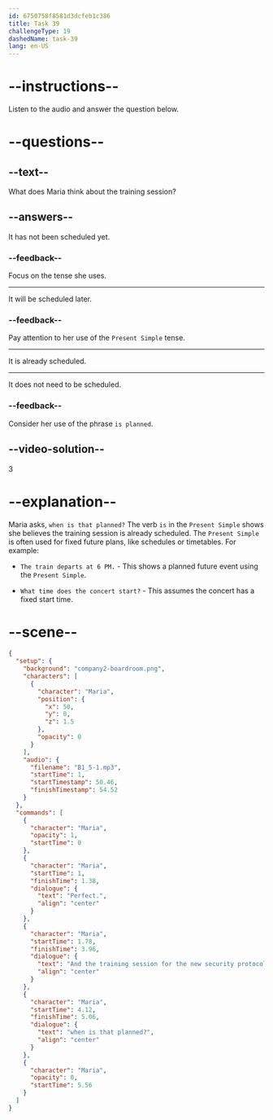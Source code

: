 ```yaml
---
id: 6750758f8581d3dcfeb1c386
title: Task 39
challengeType: 19
dashedName: task-39
lang: en-US
---
```

<!-- (Audio) Maria: Perfect. And the training session for the new security protocols, when is that planned? -->

# --instructions--

Listen to the audio and answer the question below.

# --questions--

## --text--

What does Maria think about the training session?

## --answers--

It has not been scheduled yet.

### --feedback--

Focus on the tense she uses.

---

It will be scheduled later.

### --feedback--

Pay attention to her use of the `Present Simple` tense.

---

It is already scheduled.

---

It does not need to be scheduled.

### --feedback--

Consider her use of the phrase `is planned`.

## --video-solution--

3

# --explanation--

Maria asks, `when is that planned?` The verb `is` in the `Present Simple` shows she believes the training session is already scheduled. The `Present Simple` is often used for fixed future plans, like schedules or timetables. For example:

- `The train departs at 6 PM.` - This shows a planned future event using the `Present Simple`.

- `What time does the concert start?` - This assumes the concert has a fixed start time.

# --scene--

```json
{
  "setup": {
    "background": "company2-boardroom.png",
    "characters": [
      {
        "character": "Maria",
        "position": {
          "x": 50,
          "y": 0,
          "z": 1.5
        },
        "opacity": 0
      }
    ],
    "audio": {
      "filename": "B1_5-1.mp3",
      "startTime": 1,
      "startTimestamp": 50.46,
      "finishTimestamp": 54.52
    }
  },
  "commands": [
    {
      "character": "Maria",
      "opacity": 1,
      "startTime": 0
    },
    {
      "character": "Maria",
      "startTime": 1,
      "finishTime": 1.38,
      "dialogue": {
        "text": "Perfect.",
        "align": "center"
      }
    },
    {
      "character": "Maria",
      "startTime": 1.78,
      "finishTime": 3.96,
      "dialogue": {
        "text": "And the training session for the new security protocols,",
        "align": "center"
      }
    },
    {
      "character": "Maria",
      "startTime": 4.12,
      "finishTime": 5.06,
      "dialogue": {
        "text": "when is that planned?",
        "align": "center"
      }
    },
    {
      "character": "Maria",
      "opacity": 0,
      "startTime": 5.56
    }
  ]
}
```
